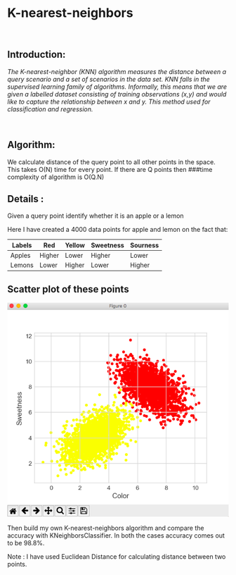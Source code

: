# K-nearest-neighbors
<br>

## Introduction:
*The K-nearest-neighbor (KNN) algorithm measures the distance between a query scenario and a set of scenarios in the data set.
KNN falls in the supervised learning family of algorithms. Informally, this means that we are given a labelled dataset consisting of training observations (x,y) and would like to capture the relationship between x and y.
This method used for classification and regression.*

<br>

## Algorithm:
We calculate distance of the query point to all other points in the space. This takes O(N) time for every point.
If there are Q points then ###time complexity of algorithm is O(Q.N)

## Details :
Given a query point identify whether it is an apple or a lemon

Here I have created a 4000 data points for apple and lemon on the fact that: 

| Labels | Red | Yellow | Sweetness | Sourness |
| --- | --- | --- | --- | --- |
| Apples | Higher | Lower | Higher | Lower |
| Lemons | Lower | Higher | Lower | Higher |

## Scatter plot of these points
<img  src = "https://github.com/codeboy47/K-nearest-neighbors/blob/master/Images/scatterPlot.PNG" />


Then build my own K-nearest-neighbors algorithm and compare the accuracy with KNeighborsClassifier. In both the cases accuracy comes out to be 98.8%. 

Note : I have used Euclidean Distance for calculating distance between two points.
